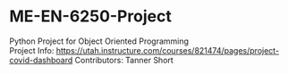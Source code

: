 # ME-EN-6250-Project
Python Project for Object Oriented Programming  
Project Info: https://utah.instructure.com/courses/821474/pages/project-covid-dashboard
  Contributors: Tanner Short
